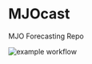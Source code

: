 # MJOcast
MJO Forecasting Repo

![example workflow](https://github.com/WillyChap/MJOcast/actions/workflows/pytest.yml/badge.svg)
